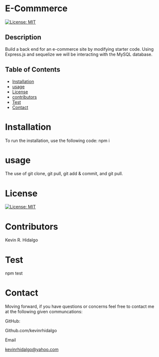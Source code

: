 # E-Commmerce
  [![License: MIT](https://img.shields.io/badge/License-MIT-yellow.svg)](https://opensource.org/licenses/MIT)
  ## Description 
Build a back end for an e-commerce site by modifying starter code. Using Express.js and sequelize we will be interacting with the MySQL database.
  ## Table of Contents 

  * [Installation](#installation)
  * [usage](#usage)
  * [License](#license)
  * [contributors](#contributors)
  * [Test](#test)
  * [Contact](#contact)
  # Installation
  To run the installation, use the following code:
  npm i
  # usage
  The use of git clone, git pull, git add & commit, and git pull. 
  # License
  [![License: MIT](https://img.shields.io/badge/License-MIT-yellow.svg)](https://opensource.org/licenses/MIT)
  
  # Contributors
  Kevin R. Hidalgo
  # Test
  npm test
  # Contact
  Moving forward, if you have questions or concerns feel free to contact me at the following given communcations: 


  GitHub: 

  Github.com/kevinrhidalgo 

  Email 

  kevinrhidalgo@yahoo.com 


 
  

  
